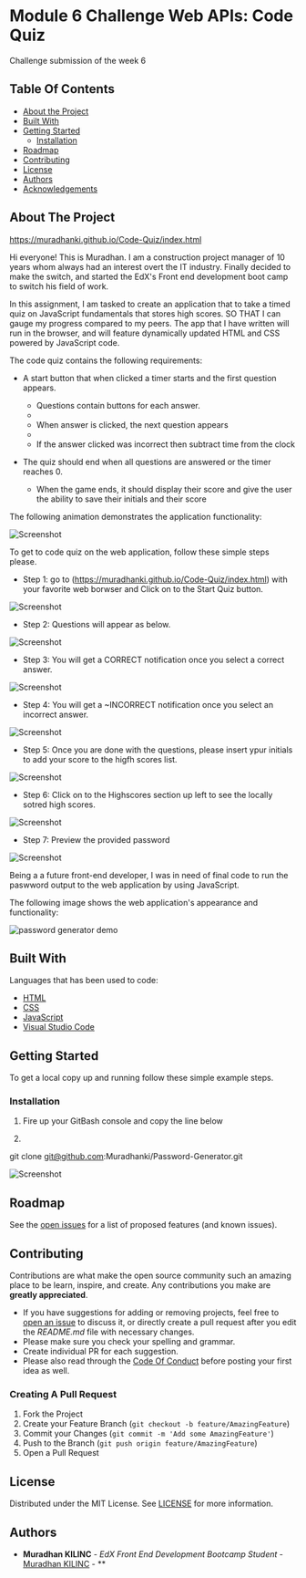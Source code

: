 # Module 6 Challenge Web APIs: Code Quiz

Challenge submission of the week 6


## Table Of Contents

* [About the Project](#about-the-project)
* [Built With](#built-with)
* [Getting Started](#getting-started)
  * [Installation](#installation)
* [Roadmap](#roadmap)
* [Contributing](#contributing)
* [License](#license)
* [Authors](#authors)
* [Acknowledgements](#acknowledgements)

## About The Project


https://muradhanki.github.io/Code-Quiz/index.html

Hi everyone! This is Muradhan. I am a construction project manager of 10 years whom always had an interest overt the IT industry. Finally decided to make the switch, and started the EdX's Front end development boot camp to switch his field of work. 

In this assignment, I am tasked to create an application that to take a timed quiz on JavaScript fundamentals that stores high scores. SO THAT I can gauge my progress compared to my peers. The app that I have written will run in the browser, and will feature dynamically updated HTML and CSS powered by JavaScript code.

The code quiz contains the following requirements:

* A start button that when clicked a timer starts and the first question appears.
 
  * Questions contain buttons for each answer.
  * 
  * When answer is clicked, the next question appears
  * 
  * If the answer clicked was incorrect then subtract time from the clock

* The quiz should end when all questions are answered or the timer reaches 0.

  * When the game ends, it should display their score and give the user the ability to save their initials and their score


The following animation demonstrates the application functionality:

![Screenshot](https://github.com/Muradhanki/Code-Quiz/blob/main/assets/images/08-web-apis-challenge-demo.gif "Animation of code quiz. Presses button to start quiz. Clicks the button for the answer to each question, displays if answer was correct or incorrect. Quiz finishes and displays high scores. User adds their intials, then clears their intials and starts over.")


To get to code quiz on the web application, follow these simple steps please.

* Step 1: go to   (https://muradhanki.github.io/Code-Quiz/index.html) with your favorite web borwser and Click on to the Start Quiz button.

![Screenshot](https://github.com/Muradhanki/Code-Quiz/blob/main/assets/images/Main%20screen%20.jpg "Web application Screen Shot")

* Step 2: Questions will appear as below.

![Screenshot](https://github.com/Muradhanki/Code-Quiz/blob/main/assets/images/questions.jpg "Web application Screen Shot")

* Step 3: You will get a CORRECT notification once you select a correct answer.

![Screenshot](https://github.com/Muradhanki/Code-Quiz/blob/main/assets/images/correct%20answer.jpg "Web application Screen Shot")

* Step 4: You will get a ~INCORRECT notification once you select an incorrect answer.

![Screenshot](https://github.com/Muradhanki/Code-Quiz/blob/main/assets/images/incorrect%20answer.jpg "Web application Screen Shot")

* Step 5: Once you are done with the questions, please insert ypur initials to add your score to the higfh scores list.

![Screenshot](https://github.com/Muradhanki/Code-Quiz/blob/main/assets/images/result%20screen.jpg "Web application Screen Shot")

* Step 6: Click on to the Highscores section up left to see the locally sotred high scores.

![Screenshot](https://github.com/Muradhanki/Code-Quiz/blob/main/assets/images/high%20scores.jpg "Web application Screen Shot")

* Step 7: Preview the provided password

![Screenshot](https://github.com/Muradhanki/Password-Generator/blob/main/images/6%20final%20pw%20page.jpg "Web application Screen Shot")
 
Being a a future front-end developer, I was in need of final code to run the paswword output to the web application by using JavaScript.

The following image shows the web application's appearance and functionality:

![password generator demo](https://github.com/Muradhanki/Password-Generator/blob/main/images/Webpage%20screen%20shot.jpg)


## Built With

Languages that has been used to code:

* [HTML]()
* [CSS]()
* [JavaScript]()
* [Visual Studio Code](https://code.visualstudio.com/)


## Getting Started

To get a local copy up and running follow these simple example steps.

### Installation

1. Fire up your GitBash console and copy the line below

2. 
git clone git@github.com:Muradhanki/Password-Generator.git

![Screenshot](https://github.com/Muradhanki/Password-Generator/blob/main/images/git%20bash%20clone%20demo.jpg "Git Bash Installation")

## Roadmap

See the [open issues](https://muradhanki.github.io/Code-Quiz/issues) for a list of proposed features (and known issues).

## Contributing

Contributions are what make the open source community such an amazing place to be learn, inspire, and create. Any contributions you make are **greatly appreciated**.
* If you have suggestions for adding or removing projects, feel free to [open an issue](https://muradhanki.github.io/Code-Quiz/issues/new) to discuss it, or directly create a pull request after you edit the *README.md* file with necessary changes.
* Please make sure you check your spelling and grammar.
* Create individual PR for each suggestion.
* Please also read through the [Code Of Conduct](https://muradhanki.github.io/Code-Quiz/blob/main/CODE_OF_CONDUCT.md) before posting your first idea as well.

### Creating A Pull Request

1. Fork the Project
2. Create your Feature Branch (`git checkout -b feature/AmazingFeature`)
3. Commit your Changes (`git commit -m 'Add some AmazingFeature'`)
4. Push to the Branch (`git push origin feature/AmazingFeature`)
5. Open a Pull Request

## License

Distributed under the MIT License. See [LICENSE](https://muradhanki.github.io/Code-Quiz/blob/main/LICENSE.md) for more information.

## Authors

* **Muradhan KILINC** - *EdX Front End Development Bootcamp Student* - [Muradhan KILINC](https://github.com/Muradhanki) - **
